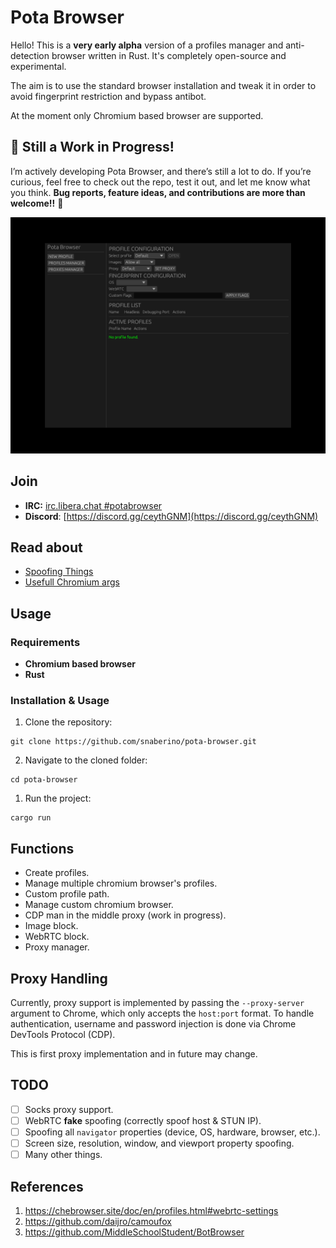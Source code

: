 # Pota Browser

Hello! This is a **very early alpha** version of a profiles manager and anti-detection browser written in Rust. It's completely open-source and experimental.

The aim is to use the standard browser installation and tweak it in order to avoid fingerprint restriction and bypass antibot.

At the moment only Chromium based browser are supported.

## 🚧 Still a Work in Progress!

I’m actively developing Pota Browser, and there’s still a lot to do. If you’re curious, feel free to check out the repo, test it out, and let me know what you think. **Bug reports, feature ideas, and contributions are more than welcome!!** 🙌

![Latest Screenshot](assets/pota-browser-screenshot.png)
## Join

- **IRC:** [irc.libera.chat #potabrowser](https://web.libera.chat/#potabrowser)  
- **Discord**: [https://discord.gg/ceythGNM](https://discord.gg/ceythGNM)

## Read about

- [Spoofing Things](https://github.com/snaberino/pota-browser/blob/master/docs/Spoofing%20things.md)
- [Usefull Chromium args](https://github.com/snaberino/pota-browser/blob/master/docs/Usefull%20chromium%20args.md)
## Usage

### Requirements

- **Chromium based browser** 
- **Rust** 
### Installation & Usage

1. Clone the repository:
```
git clone https://github.com/snaberino/pota-browser.git
```
2. Navigate to the cloned folder: 
```
cd pota-browser
``` 
1. Run the project:
```
cargo run
``` 

## Functions 

- Create profiles.
- Manage multiple chromium browser's profiles.
- Custom profile path.
- Manage custom chromium browser.
- CDP man in the middle proxy (work in progress).
- Image block.
- WebRTC block.
- Proxy manager.
## Proxy Handling

Currently, proxy support is implemented by passing the `--proxy-server` argument to Chrome, which only accepts the `host:port` format. To handle authentication, username and password injection is done via Chrome DevTools Protocol (CDP).

This is first proxy implementation and in future may change.

## TODO

- [ ] Socks proxy support.
- [ ] WebRTC **fake** spoofing (correctly spoof host & STUN IP).
- [ ] Spoofing all `navigator` properties (device, OS, hardware, browser, etc.).  
- [ ] Screen size, resolution, window, and viewport property spoofing.  
- [ ] Many other things. 

## References

1. https://chebrowser.site/doc/en/profiles.html#webrtc-settings
2. https://github.com/daijro/camoufox
3. https://github.com/MiddleSchoolStudent/BotBrowser